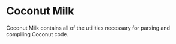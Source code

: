 Coconut Milk
============

Coconut Milk contains all of the utilities necessary for parsing and compiling Coconut code.
